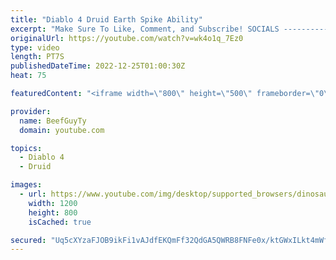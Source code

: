 ```yaml
---
title: "Diablo 4 Druid Earth Spike Ability"
excerpt: "Make Sure To Like, Comment, and Subscribe! SOCIALS ---------------------------------------------- Join Our ..."
originalUrl: https://youtube.com/watch?v=wk4o1q_7Ez0
type: video
length: PT7S
publishedDateTime: 2022-12-25T01:00:30Z
heat: 75

featuredContent: "<iframe width=\"800\" height=\"500\" frameborder=\"0\" src=\"https://www.youtube.com/embed/wk4o1q_7Ez0\" allow=\"accelerometer; autoplay; encrypted-media; gyroscope; picture-in-picture\" allowfullscreen></iframe>"

provider:
  name: BeefGuyTy
  domain: youtube.com

topics:
  - Diablo 4
  - Druid

images:
  - url: https://www.youtube.com/img/desktop/supported_browsers/dinosaur.png
    width: 1200
    height: 800
    isCached: true

secured: "Uq5cXYzaFJOB9ikFi1vAJdfEKQmFf32QdGA5QWRB8FNFe0x/ktGWxILkt4mWf1l28i1Kaqk6sttRms8GrLUfeX7K8HEwFkW6A05mIMCLhCmzierT09xtnHC6Uy4HidnXCuMov9ipt+Nr6ZjEslqsWGtX/xnEgW9eG5vwW56oYsYSzmSIbCxPn9KUsLAdAQrjdQ+jRcPdV/WIH8ex++0YVt1AHwMJycDEHdImOhuLD4XkeqbCt2IQoCVhuI/kgLVwD369vgegUPmcXVrsOrE+hQNihRqYdRB9nzZCiSpG8vXB8isZOaQTlR+gsbe4+MyyKKbDqh8u47s0D3ti91vJdx++Ej6YRuNBls+1qeNq2xKHwwcrVnbQKrIeiR5Jp07UU5zkVH+kKXwIpc5QT9gWPjeQzoCj1fii4EuAKbhEIrE=;mKxt9TvB1JziCgHHVcg1Zw=="
---
```


